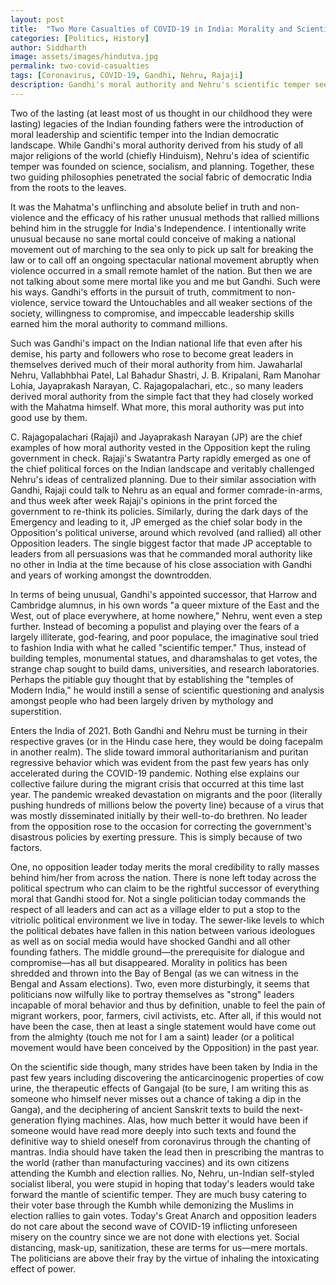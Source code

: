 ```yaml
---
layout: post
title:  "Two More Casualties of COVID-19 in India: Morality and Scientific Temper"
categories: [Politics, History]
author: Siddharth
image: assets/images/hindutva.jpg
permalink: two-covid-casualties
tags: [Coronavirus, COVID-19, Gandhi, Nehru, Rajaji]
description: Gandhi's moral authority and Nehru's scientific temper seem to be ideals of the past now.
---
```

Two of the lasting (at least most of us thought in our childhood they were lasting) legacies of the Indian founding fathers were the introduction of moral leadership and scientific temper into the Indian democratic landscape. While Gandhi's moral authority derived from his study of all major religions of the world (chiefly Hinduism), Nehru's idea of scientific temper was founded on science, socialism, and planning. Together, these two guiding philosophies penetrated the social fabric of democratic India from the roots to the leaves. 

It was the Mahatma's unflinching and absolute belief in truth and non-violence and the efficacy of his rather unusual methods that rallied millions behind him in the struggle for India's Independence. I intentionally write unusual because no sane mortal could conceive of making a national movement out of marching to the sea only to pick up salt for breaking the law or to call off an ongoing spectacular national movement abruptly when violence occurred in a small remote hamlet of the nation. But then we are not talking about some mere mortal like you and me but Gandhi. Such were his ways. Gandhi's efforts in the pursuit of truth, commitment to non-violence, service toward the Untouchables and all weaker sections of the society, willingness to compromise, and impeccable leadership skills earned him the moral authority to command millions.

Such was Gandhi's impact on the Indian national life that even after his demise, his party and followers who rose to become great leaders in themselves derived much of their moral authority from him. Jawaharlal Nehru, Vallabhbhai Patel, Lal Bahadur Shastri, J. B. Kripalani, Ram Manohar Lohia, Jayaprakash Narayan, C. Rajagopalachari, etc., so many leaders derived moral authority from the simple fact that they had closely worked with the Mahatma himself. What more, this moral authority was put into good use by them.

C. Rajagopalachari (Rajaji) and Jayaprakash Narayan (JP) are the chief examples of how moral authority vested in the Opposition kept the ruling government in check. Rajaji's Swatantra Party rapidly emerged as one of the chief political forces on the Indian landscape and veritably challenged Nehru's ideas of centralized planning. Due to their similar association with Gandhi, Rajaji could talk to Nehru as an equal and former comrade-in-arms, and thus week after week Rajaji's opinions in the print forced the government to re-think its policies. Similarly, during the dark days of the Emergency and leading to it, JP emerged as the chief solar body in the Opposition's political universe, around which revolved (and rallied) all other Opposition leaders. The single biggest factor that made JP acceptable to leaders from all persuasions was that he commanded moral authority like no other in India at the time because of his close association with Gandhi and years of working amongst the downtrodden.

In terms of being unusual, Gandhi's appointed successor, that Harrow and Cambridge alumnus, in his own words "a queer mixture of the East and the West, out of place everywhere, at home nowhere," Nehru, went even a step further. Instead of becoming a populist and playing over the fears of a largely illiterate, god-fearing, and poor populace, the imaginative soul tried to fashion India with what he called "scientific temper." Thus, instead of building temples, monumental statues, and dharamshalas to get votes, the strange chap sought to build dams, universities, and research laboratories. Perhaps the pitiable guy thought that by establishing the "temples of Modern India," he would instill a sense of scientific questioning and analysis amongst people who had been largely driven by mythology and superstition.

Enters the India of 2021. Both Gandhi and Nehru must be turning in their respective graves (or in the Hindu case here, they would be doing facepalm in another realm). The slide toward immoral authoritarianism and puritan regressive behavior which was evident from the past few years has only accelerated during the COVID-19 pandemic. Nothing else explains our collective failure during the migrant crisis that occurred at this time last year. The pandemic wreaked devastation on migrants and the poor (literally pushing hundreds of millions below the poverty line) because of a virus that was mostly disseminated initially by their well-to-do brethren. No leader from the opposition rose to the occasion for correcting the government's disastrous policies by exerting pressure. This is simply because of two factors. 

One, no opposition leader today merits the moral credibility to rally masses behind him/her from across the nation. There is none left today across the political spectrum who can claim to be the rightful successor of everything moral that Gandhi stood for. Not a single politician today commands the respect of all leaders and can act as a village elder to put a stop to the vitriolic political environment we live in today. The sewer-like levels to which the political debates have fallen in this nation between various ideologues as well as on social media would have shocked Gandhi and all other founding fathers. The middle ground—the prerequisite for dialogue and compromise—has all but disappeared. Morality in politics has been shredded and thrown into the Bay of Bengal (as we can witness in the Bengal and Assam elections). Two, even more disturbingly, it seems that politicians now wilfully like to portray themselves as "strong" leaders incapable of moral behavior and thus by definition, unable to feel the pain of migrant workers, poor, farmers, civil activists, etc. After all, if this would not have been the case, then at least a single statement would have come out from the almighty (touch me not for I am a saint) leader (or a political movement would have been conceived by the Opposition) in the past year. 

On the scientific side though, many strides have been taken by India in the past few years including discovering the anticarcinogenic properties of cow urine, the therapeutic effects of Gangajal (to be sure, I am writing this as someone who himself never misses out a chance of taking a dip in the Ganga), and the deciphering of ancient Sanskrit texts to build the next-generation flying machines. Alas, how much better it would have been if someone would have read more deeply into such texts and found the definitive way to shield oneself from coronavirus through the chanting of mantras. India should have taken the lead then in prescribing the mantras to the world (rather than manufacturing vaccines) and its own citizens attending the Kumbh and election rallies. No, Nehru, un-Indian self-styled socialist liberal, you were stupid in hoping that today's leaders would take forward the mantle of scientific temper. They are much busy catering to their voter base through the Kumbh while demonizing the Muslims in election rallies to gain votes. Today's Great Anarch and opposition leaders do not care about the second wave of COVID-19 inflicting unforeseen misery on the country since we are not done with elections yet. Social distancing, mask-up, sanitization, these are terms for us—mere mortals. The politicians are above their fray by the virtue of inhaling the intoxicating effect of power.
